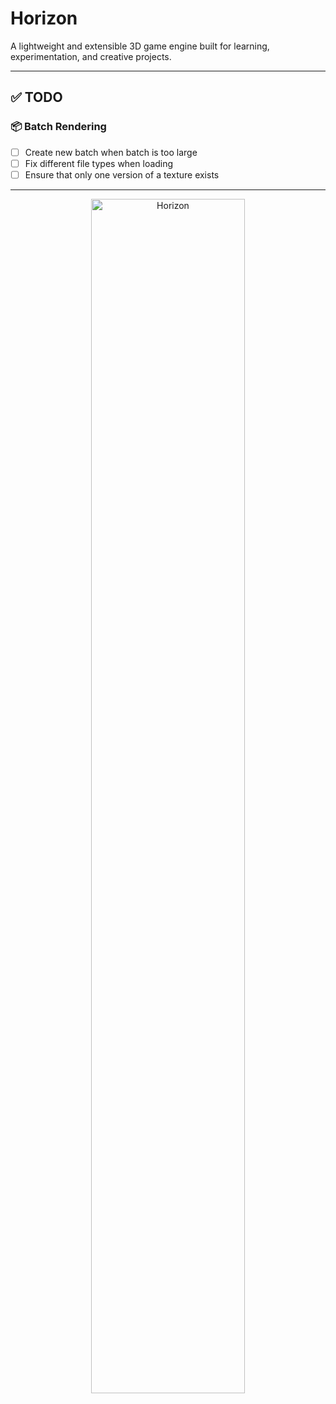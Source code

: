 # Horizon

A lightweight and extensible 3D game engine built for learning, experimentation, and creative projects.

---

## ✅ TODO

### 📦 Batch Rendering
- [ ] Create new batch when batch is too large  
- [ ] Fix different file types when loading  
- [ ] Ensure that only one version of a texture exists  

---

<p align="center">
  <img src="https://user-images.githubusercontent.com/32587083/211182732-9ee97900-aee0-4b95-9f77-3abf4f14021a.png" alt="Horizon" width="70%">
</p>
